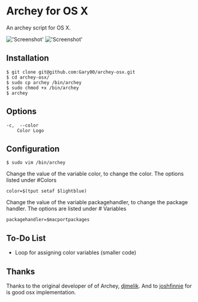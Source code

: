 Archey for OS X
===============

An archey script for OS X.

!['Screenshot'](https://raw.github.com/Gary00/archey-osx/master/screenshot_normal.png)
!['Screenshot'](https://raw.github.com/Gary00/archey-osx/master/screenshot_color.png)


Installation
------------
    $ git clone git@github.com:Gary00/archey-osx.git
    $ cd archey-osx/
    $ sudo cp archey /bin/archey
    $ sudo chmod +x /bin/archey 
    $ archey	


Options
------------
	-c,  --color
		Color Logo
		

Configuration
------------
 	$ sudo vim /bin/archey

Change the value of the variable color, to change the color. The options listed under #Colors

	color=$(tput setaf $lightblue)

Change the value of the variable packagehandler, to change the package handler. The options are listed under # Variables

	packagehandler=$macportpackages

To-Do List
------------

* Loop for assigning color variables (smaller code)



Thanks
------
Thanks to the original developer of of Archey, [djmelik](https://github.com/djmelik/archey).
And to [joshfinnie](https://github.com/joshfinnie/archey-osx) for is good osx implementation.  
